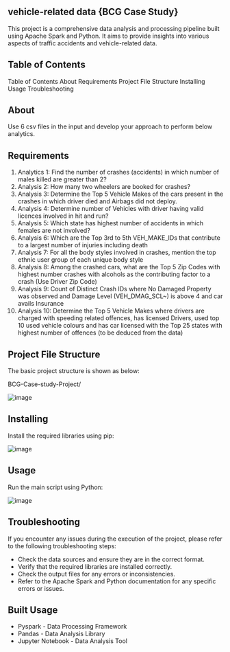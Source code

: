 ## vehicle-related data {BCG Case Study}
This project is a comprehensive data analysis and processing pipeline built using Apache Spark and Python. It aims to provide insights into various aspects of traffic accidents and vehicle-related data.

##  Table of Contents
Table of Contents
About
Requirements
Project File Structure
Installing
Usage
Troubleshooting

##  About
Use 6 csv files in the input and develop your approach to perform below analytics.

## Requirements

1.	Analytics 1: Find the number of crashes (accidents) in which number of males killed are greater than 2?
2.	Analysis 2: How many two wheelers are booked for crashes? 
3.	Analysis 3: Determine the Top 5 Vehicle Makes of the cars present in the crashes in which driver died and Airbags did not deploy.
4.	Analysis 4: Determine number of Vehicles with driver having valid licences involved in hit and run? 
5.	Analysis 5: Which state has highest number of accidents in which females are not involved? 
6.	Analysis 6: Which are the Top 3rd to 5th VEH_MAKE_IDs that contribute to a largest number of injuries including death
7.	Analysis 7: For all the body styles involved in crashes, mention the top ethnic user group of each unique body style  
8.	Analysis 8: Among the crashed cars, what are the Top 5 Zip Codes with highest number crashes with alcohols as the contributing factor to a crash (Use Driver Zip Code)
9.	Analysis 9: Count of Distinct Crash IDs where No Damaged Property was observed and Damage Level (VEH_DMAG_SCL~) is above 4 and car avails Insurance
10.	Analysis 10: Determine the Top 5 Vehicle Makes where drivers are charged with speeding related offences, has licensed Drivers, used top 10 used vehicle colours and has car licensed with the Top 25 states with highest number of offences (to be deduced from the data)


## Project File Structure
The basic project structure is shown as below:

BCG-Case-study-Project/

![image](https://github.com/user-attachments/assets/6704e593-0131-48fa-994b-cba391d99b80)


## Installing
  Install the required libraries using pip:

  
![image](https://github.com/user-attachments/assets/b1bd9048-5008-470e-9230-c83c8f7ac890)



## Usage
Run the main script using Python:


![image](https://github.com/user-attachments/assets/10badd73-f031-44ab-99cb-6f520e7b43f8)


## Troubleshooting

If you encounter any issues during the execution of the project, please refer to the following troubleshooting steps:

*   Check the data sources and ensure they are in the correct format.
*   Verify that the required libraries are installed correctly.
*   Check the output files for any errors or inconsistencies.
*   Refer to the Apache Spark and Python documentation for any specific errors or issues.

  ## Built Usage
* Pyspark - Data Processing Framework
* Pandas - Data Analysis Library
* Jupyter Notebook - Data Analysis Tool
